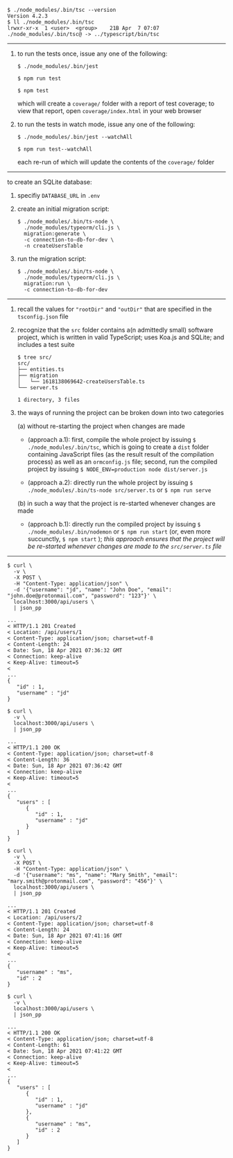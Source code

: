 ```
$ ./node_modules/.bin/tsc --version
Version 4.2.3
$ ll ./node_modules/.bin/tsc 
lrwxr-xr-x  1 <user>  <group>    21B Apr  7 07:07 ./node_modules/.bin/tsc@ -> ../typescript/bin/tsc
```

---

1. to run the tests once, issue any one of the following:

    ```
    $ ./node_modules/.bin/jest
    ```

    ```
    $ npm run test
    ```

    ```
    $ npm test
    ```

    which will create a `coverage/` folder with a report of test coverage; to view that report, open `coverage/index.html` in your web browser

2. to run the tests in watch mode, issue any one of the following:

    ```
    $ ./node_modules/.bin/jest --watchAll
    ```

    ```
    $ npm run test--watchAll
    ```

    each re-run of which will update the contents of the `coverage/` folder

---

to create an SQLite database:

1. specifiy `DATABASE_URL` in `.env`

2. create an initial migration script:
    ```
    $ ./node_modules/.bin/ts-node \
      ./node_modules/typeorm/cli.js \
      migration:generate \
      -c connection-to-db-for-dev \
      -n createUsersTable
    ```

3. run the migration script:
    ```
    $ ./node_modules/.bin/ts-node \
      ./node_modules/typeorm/cli.js \
      migration:run \
      -c connection-to-db-for-dev
    ```

---

1. recall the values for `"rootDir"` and `"outDir"` that are specified in the `tsconfig.json` file

2. recognize that the `src` folder contains a(n admittedly small) software project, which is written in valid TypeScript; uses Koa.js and SQLite; and includes a test suite

    ```
    $ tree src/
    src/
    ├── entities.ts
    ├── migration
    │   └── 1618138069642-createUsersTable.ts
    └── server.ts

    1 directory, 3 files
    ```

3. the ways of running the project can be broken down into two categories

    (a) without re-starting the project when changes are made
    
      - (approach a.1): first, compile the whole project by issuing `$ ./node_modules/.bin/tsc`, which is going to create a `dist` folder containing JavaScript files (as the result result of the compilation process) as well as an `ormconfig.js` file; second, run the compiled project by issuing `$ NODE_ENV=production node dist/server.js`

      - (approach a.2): directly run the whole project by issuing `$ ./node_modules/.bin/ts-node src/server.ts` or `$ npm run serve`

    (b) in such a way that the project is re-started whenever changes are made

      - (approach b.1): directly run the compiled project by issuing `$ ./node_modules/.bin/nodemon` or `$ npm run start` (or, even more succunctly, `$ npm start` ); _this approach ensures that the project will be re-started whenever changes are made to the `src/server.ts` file_

---

```
$ curl \
  -v \
  -X POST \
  -H "Content-Type: application/json" \
  -d '{"username": "jd", "name": "John Doe", "email": "john.doe@protonmail.com", "password": "123"}' \
  localhost:3000/api/users \
  | json_pp

...
< HTTP/1.1 201 Created
< Location: /api/users/1
< Content-Type: application/json; charset=utf-8
< Content-Length: 24
< Date: Sun, 18 Apr 2021 07:36:32 GMT
< Connection: keep-alive
< Keep-Alive: timeout=5
< 
...
{
   "id" : 1,
   "username" : "jd"
}
```

```
$ curl \
  -v \
  localhost:3000/api/users \
  | json_pp

...
< HTTP/1.1 200 OK
< Content-Type: application/json; charset=utf-8
< Content-Length: 36
< Date: Sun, 18 Apr 2021 07:36:42 GMT
< Connection: keep-alive
< Keep-Alive: timeout=5
<
...
{
   "users" : [
      {
         "id" : 1,
         "username" : "jd"
      }
   ]
}
```

```
$ curl \
  -v \
  -X POST \
  -H "Content-Type: application/json" \
  -d '{"username": "ms", "name": "Mary Smith", "email": "mary.smith@protonmail.com", "password": "456"}' \
  localhost:3000/api/users \
  | json_pp

...
< HTTP/1.1 201 Created
< Location: /api/users/2
< Content-Type: application/json; charset=utf-8
< Content-Length: 24
< Date: Sun, 18 Apr 2021 07:41:16 GMT
< Connection: keep-alive
< Keep-Alive: timeout=5
<
...
{
   "username" : "ms",
   "id" : 2
}
```

```
$ curl \
  -v \
  localhost:3000/api/users \
  | json_pp
  
...
< HTTP/1.1 200 OK
< Content-Type: application/json; charset=utf-8
< Content-Length: 61
< Date: Sun, 18 Apr 2021 07:41:22 GMT
< Connection: keep-alive
< Keep-Alive: timeout=5
< 
...
{
   "users" : [
      {
         "id" : 1,
         "username" : "jd"
      },
      {
         "username" : "ms",
         "id" : 2
      }
   ]
}
```